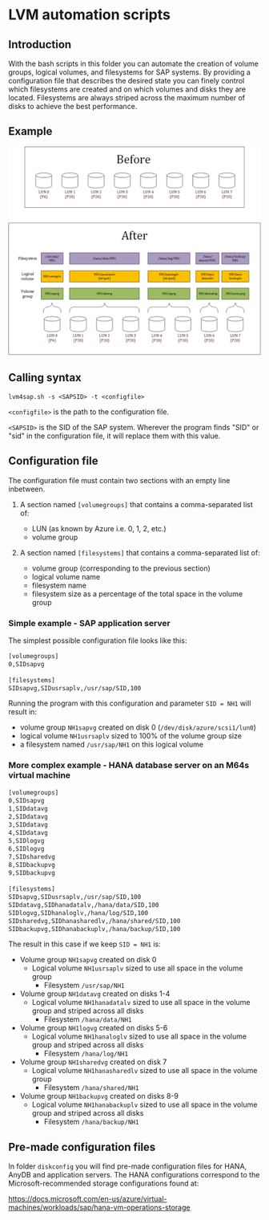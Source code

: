 # LVM automation scripts
## Introduction
With the bash scripts in this folder you can automate the creation of volume groups, logical volumes, and filesystems for SAP systems. By providing a configuration file that describes the desired state you can finely control which filesystems are created and on which volumes and disks they are located. Filesystems are always striped across the maximum number of disks to achieve the best performance.

## Example

![Alt](lvm4sap.png "lvm4sap")

## Calling syntax
~~~~
lvm4sap.sh -s <SAPSID> -t <configfile>
~~~~

`<configfile>` is the path to the configuration file.

`<SAPSID>` is the SID of the SAP system. Wherever the program finds "SID" or "sid" in the configuration file, it will replace them with this value.

## Configuration file
The configuration file must contain two sections with an empty line inbetween.

1. A section named `[volumegroups]` that contains a comma-separated list of:
    * LUN (as known by Azure i.e. 0, 1, 2, etc.)
    * volume group

2. A section named `[filesystems]` that contains a comma-separated list of:
    * volume group (corresponding to the previous section)
    * logical volume name
    * filesystem name
    * filesystem size as a percentage of the total space in the volume group

### Simple example - SAP application server
The simplest possible configuration file looks like this:

~~~~
[volumegroups]
0,SIDsapvg

[filesystems]
SIDsapvg,SIDusrsaplv,/usr/sap/SID,100
~~~~

Running the program with this configuration and parameter `SID = NH1` will result in:

* volume group `NH1sapvg` created on disk 0 (`/dev/disk/azure/scsi1/lun0`)
* logical volume `NH1usrsaplv` sized to 100% of the volume group size
* a filesystem named `/usr/sap/NH1` on this logical volume

### More complex example - HANA database server on an M64s virtual machine

~~~~
[volumegroups]
0,SIDsapvg
1,SIDdatavg
2,SIDdatavg
3,SIDdatavg
4,SIDdatavg
5,SIDlogvg
6,SIDlogvg
7,SIDsharedvg
8,SIDbackupvg
9,SIDbackupvg

[filesystems]
SIDsapvg,SIDusrsaplv,/usr/sap/SID,100
SIDdatavg,SIDhanadatalv,/hana/data/SID,100
SIDlogvg,SIDhanaloglv,/hana/log/SID,100
SIDsharedvg,SIDhanasharedlv,/hana/shared/SID,100
SIDbackupvg,SIDhanabackuplv,/hana/backup/SID,100
~~~~

The result in this case if we keep `SID = NH1` is:

* Volume group `NH1sapvg` created on disk 0
  * Logical volume `NH1usrsaplv` sized to use all space in the volume group
    * Filesystem `/usr/sap/NH1`
* Volume group `NH1datavg` created on disks 1-4
  * Logical volume `NH1hanadatalv` sized to use all space in the volume group and striped across all disks
    * Filesystem `/hana/data/NH1`
* Volume group `NH1logvg` created on disks 5-6
  * Logical volume `NH1hanaloglv` sized to use all space in the volume group and striped across all disks
    * Filesystem `/hana/log/NH1`
* Volume group `NH1sharedvg` created on disk 7
  * Logical volume `NH1hanasharedlv` sized to use all space in the volume group
    * Filesystem `/hana/shared/NH1`
* Volume group `NH1backupvg` created on disks 8-9
  * Logical volume `NH1hanabackuplv` sized to use all space in the volume group and striped across all disks
    * Filesystem `/hana/backup/NH1`

## Pre-made configuration files
In folder `diskconfig` you will find pre-made configuration files for HANA, AnyDB and application servers. The HANA configurations correspond to the Microsoft-recommended storage configurations found at:

https://docs.microsoft.com/en-us/azure/virtual-machines/workloads/sap/hana-vm-operations-storage